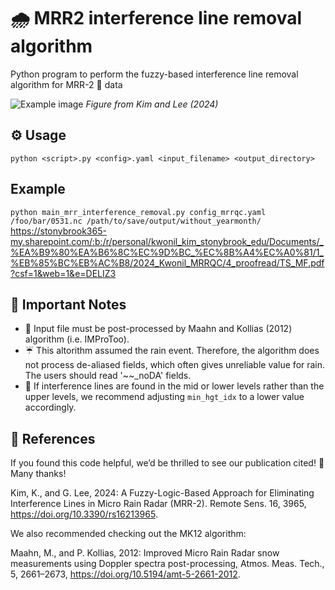 # 🌧️ MRR2 interference line removal algorithm

Python program to perform the fuzzy-based interference line removal algorithm for MRR-2 📡 data

![Example image](https://www.mdpi.com/remotesensing/remotesensing-16-03965/article_deploy/html/images/remotesensing-16-03965-g005.png)
*Figure from Kim and Lee (2024)*

## ⚙️ Usage
```python <script>.py <config>.yaml <input_filename> <output_directory>```

## Example
```python main_mrr_interference_removal.py config_mrrqc.yaml /foo/bar/0531.nc /path/to/save/output/without_yearmonth/```
https://stonybrook365-my.sharepoint.com/:b:/r/personal/kwonil_kim_stonybrook_edu/Documents/_%EA%B9%80%EA%B6%8C%EC%9D%BC_%EC%8B%A4%EC%A0%81/1_%EB%85%BC%EB%AC%B8/2024_Kwonil_MRRQC/4_proofread/TS_MF.pdf?csf=1&web=1&e=DELIZ3
## 📝 Important Notes
 - 🚨 Input file must be post-processed by Maahn and Kollias (2012) algorithm (i.e. IMProToo).
 - ☔ This altorithm assumed the rain event. Therefore, the algorithm does not process de-aliased fields, which often gives unreliable value for rain. The users should read '~~_noDA' fields.
 - 🔧 If interference lines are found in the mid or lower levels rather than the upper levels, we recommend adjusting `min_hgt_idx` to a lower value accordingly.

## 📖 References
If you found this code helpful, we’d be thrilled to see our publication cited! 🙌 Many thanks!

Kim, K., and G. Lee, 2024: A Fuzzy-Logic-Based Approach for Eliminating Interference Lines in Micro Rain Radar (MRR-2). Remote Sens. 16, 3965, https://doi.org/10.3390/rs16213965.

We also recommended checking out the MK12 algorithm:

Maahn, M., and P. Kollias, 2012: Improved Micro Rain Radar snow measurements using Doppler spectra post-processing, Atmos. Meas. Tech., 5, 2661–2673, https://doi.org/10.5194/amt-5-2661-2012.
